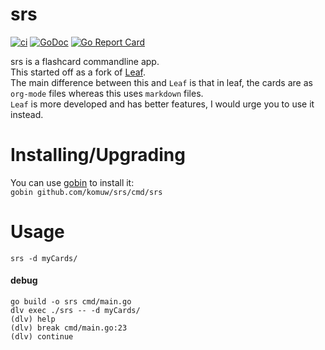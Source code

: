 # srs            


[![ci](https://github.com/komuw/srs/workflows/srs%20ci/badge.svg)](https://github.com/komuw/srs/actions)
[![GoDoc](https://godoc.org/github.com/komuw/srs?status.svg)](https://godoc.org/github.com/komuw/srs)
[![Go Report Card](https://goreportcard.com/badge/github.com/komuw/srs)](https://goreportcard.com/report/github.com/komuw/srs)          


srs is a flashcard commandline app.     
This started off as a fork of [Leaf](https://github.com/ap4y/leaf).   
The main difference between this and `Leaf` is that in leaf, the cards are as `org-mode` files whereas this uses `markdown` files.    
`Leaf` is more developed and has better features, I would urge you to use it instead.


# Installing/Upgrading          
You can use [gobin](https://github.com/myitcv/gobin) to install it:                  
`gobin github.com/komuw/srs/cmd/srs`


# Usage  
`srs -d myCards/`    
               

#### debug
`go build -o srs cmd/main.go`       
`dlv exec ./srs -- -d myCards/`         
`(dlv) help`        
`(dlv) break cmd/main.go:23`        
`(dlv) continue`          

